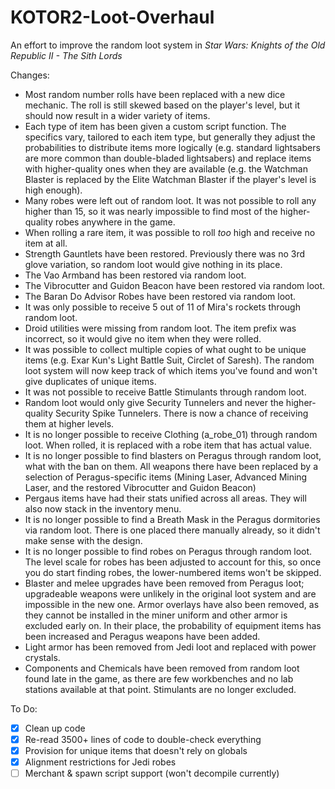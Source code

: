 # KOTOR2-Loot-Overhaul
An effort to improve the random loot system in _Star Wars: Knights of the Old Republic II - The Sith Lords_

Changes:
- Most random number rolls have been replaced with a new dice mechanic. The roll is still skewed based on the player's level, but it should now result in a wider variety of items.
- Each type of item has been given a custom script function. The specifics vary, tailored to each item type, but generally they adjust the probabilities to distribute items more logically (e.g. standard lightsabers are more common than double-bladed lightsabers) and replace items with higher-quality ones when they are available (e.g. the Watchman Blaster is replaced by the Elite Watchman Blaster if the player's level is high enough).
- Many robes were left out of random loot. It was not possible to roll any higher than 15, so it was nearly impossible to find most of the higher-quality robes anywhere in the game.
- When rolling a rare item, it was possible to roll *too* high and receive no item at all.
- Strength Gauntlets have been restored. Previously there was no 3rd glove variation, so random loot would give nothing in its place.
- The Vao Armband has been restored via random loot.
- The Vibrocutter and Guidon Beacon have been restored via random loot.
- The Baran Do Advisor Robes have been restored via random loot.
- It was only possible to receive 5 out of 11 of Mira's rockets through random loot.
- Droid utilities were missing from random loot. The item prefix was incorrect, so it would give no item when they were rolled.
- It was possible to collect multiple copies of what ought to be unique items (e.g. Exar Kun's Light Battle Suit, Circlet of Saresh). The random loot system will now keep track of which items you've found and won't give duplicates of unique items.
- It was not possible to receive Battle Stimulants through random loot.
- Random loot would only give Security Tunnelers and never the higher-quality Security Spike Tunnelers. There is now a chance of receiving them at higher levels.
- It is no longer possible to receive Clothing (a_robe_01) through random loot. When rolled, it is replaced with a robe item that has actual value.
- It is no longer possible to find blasters on Peragus through random loot, what with the ban on them. All weapons there have been replaced by a selection of Peragus-specific items (Mining Laser, Advanced Mining Laser, and the restored Vibrocutter and Guidon Beacon)
- Pergaus items have had their stats unified across all areas. They will also now stack in the inventory menu.
- It is no longer possible to find a Breath Mask in the Peragus dormitories via random loot. There is one placed there manually already, so it didn't make sense with the design.
- It is no longer possible to find robes on Peragus through random loot. The level scale for robes has been adjusted to account for this, so once you do start finding robes, the lower-numbered items won't be skipped.
- Blaster and melee upgrades have been removed from Peragus loot; upgradeable weapons were unlikely in the original loot system and are impossible in the new one. Armor overlays have also been removed, as they cannot be installed in the miner uniform and other armor is excluded early on. In their place, the probability of equipment items has been increased and Peragus weapons have been added.
- Light armor has been removed from Jedi loot and replaced with power crystals.
- Components and Chemicals have been removed from random loot found late in the game, as there are few workbenches and no lab stations available at that point. Stimulants are no longer excluded.

To Do:
- [x] Clean up code
- [x] Re-read 3500+ lines of code to double-check everything
- [x] Provision for unique items that doesn't rely on globals
- [x] Alignment restrictions for Jedi robes
- [ ] Merchant & spawn script support (won't decompile currently)
